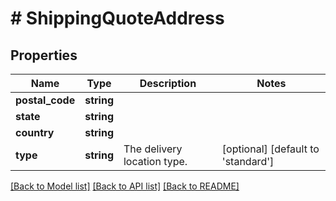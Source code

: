 # # ShippingQuoteAddress

## Properties

Name | Type | Description | Notes
------------ | ------------- | ------------- | -------------
**postal_code** | **string** |  | 
**state** | **string** |  | 
**country** | **string** |  | 
**type** | **string** | The delivery location type. | [optional] [default to 'standard']

[[Back to Model list]](../../README.md#documentation-for-models) [[Back to API list]](../../README.md#documentation-for-api-endpoints) [[Back to README]](../../README.md)



